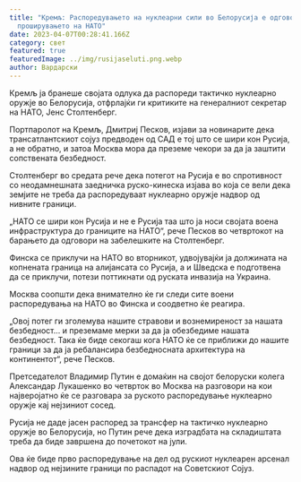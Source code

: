 ```yaml
---
title: "Кремљ: Распоредувањето на нуклеарни сили во Белорусија е одговор на
  проширувањето на НАТО"
date: 2023-04-07T00:28:41.166Z
category: свет
featured: true
featuredImage: ../img/rusijaseluti.png.webp
author: Вардарски
---
```


Кремљ ја бранеше својата одлука да распореди тактичко нуклеарно оружје во Белорусија, отфрлајќи ги критиките на генералниот секретар на НАТО, Јенс Столтенберг.

Портпаролот на Кремљ, Дмитриј Песков, изјави за новинарите дека трансатлантскиот сојуз предводен од САД е тој што се шири кон Русија, а не обратно, и затоа Москва мора да преземе чекори за да ја заштити сопствената безбедност.

Столтенберг во средата рече дека потегот на Русија е во спротивност со неодамнешната заедничка руско-кинеска изјава во која се вели дека земјите не треба да распоредуваат нуклеарно оружје надвор од нивните граници.

„НАТО се шири кон Русија и не е Русија таа што ја носи својата воена инфраструктура до границите на НАТО“, рече Песков во четвртокот на барањето да одговори на забелешките на Столтенберг.

Финска се приклучи на НАТО во вторникот, удвојувајќи ја должината на копнената граница на алијансата со Русија, а и Шведска е подготвена да се приклучи, потези поттикнати од руската инвазија на Украина.

Москва соопшти дека внимателно ќе ги следи сите воени распоредувања на НАТО во Финска и соодветно ќе реагира.

„Овој потег ги зголемува нашите стравови и вознемиреност за нашата безбедност... и преземаме мерки за да ја обезбедиме нашата безбедност. Така ќе биде секогаш кога НАТО ќе се приближи до нашите граници за да ја ребалансира безбедносната архитектура на континентот“, рече Песков.

Претседателот Владимир Путин е домаќин на својот белоруски колега Александар Лукашенко во четврток во Москва на разговори на кои најверојатно ќе се разговара за руското распоредување нуклеарно оружје кај нејзиниот сосед.

Русија не даде јасен распоред за трансфер на тактичко нуклеарно оружје во Белорусија, но Путин рече дека изградбата на складиштата треба да биде завршена до почетокот на јули.

Ова ќе биде прво распоредување на дел од рускиот нуклеарен арсенал надвор од нејзините граници по распадот на Советскиот Сојуз.
